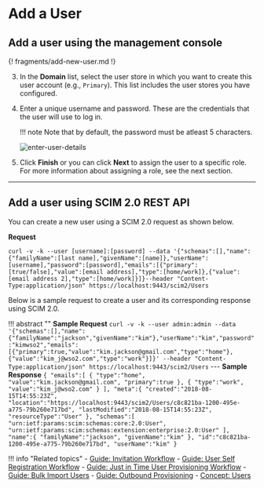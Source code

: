 # Add a User

## Add a user using the management console

{! fragments/add-new-user.md !}

3. In the **Domain** list, select the user store in which you want to create this user account (e.g., `Primary`). This list includes the user stores you have configured. 

4. Enter a unique username and password. These are the credentials that the user will use to log in. 

    !!! note
        Note that by default, the password must be atleast 5 characters.

    ![enter-user-details]({{base_path}}/assets/img/guides/enter-user-details.png)

5. Click **Finish** or you can click **Next** to assign the user to a specific role. For more information about assigning a role, see the next section. 


---

## Add a user using SCIM 2.0 REST API

You can create a new user using a SCIM 2.0 request as shown below. 

**Request**

```curl
curl -v -k --user [username]:[password] --data '{"schemas":[],"name":{"familyName":[last name],"givenName":[name]},"userName":[username],"password":[password],"emails":[{"primary":[true/false],"value":[email address],"type":[home/work]},{"value":[email address 2],"type":[home/work]}]}--header "Content-Type:application/json" https://localhost:9443/scim2/Users
```

Below is a sample request to create a user and its corresponding response using SCIM 2.0. 

!!! abstract ""
    **Sample Request**
    ```
    curl -v -k --user admin:admin --data '{"schemas":[],"name":{"familyName":"jackson","givenName":"kim"},"userName":"kim","password":"kimwso2","emails":[{"primary":true,"value":"kim.jackson@gmail.com","type":"home"},{"value":"kim_j@wso2.com","type":"work"}]}' --header "Content-Type:application/json" https://localhost:9443/scim2/Users
    ```
    ---
    **Sample Response**
    ```
    {
        "emails":[
            {
                "type":"home",
                "value":"kim.jackson@gmail.com",
                "primary":true
            },
            {
                "type":"work",
                "value":"kim_j@wso2.com"
            }
        ],
        "meta":{
            "created":"2018-08-15T14:55:23Z",
            "location":"https://localhost:9443/scim2/Users/c8c821ba-1200-495e-a775-79b260e717bd",
            "lastModified":"2018-08-15T14:55:23Z",
            "resourceType":"User"
        },
        "schemas":[
            "urn:ietf:params:scim:schemas:core:2.0:User",
            "urn:ietf:params:scim:schemas:extension:enterprise:2.0:User"
        ],
        "name":{
            "familyName":"jackson",
            "givenName":"kim"
        },
        "id":"c8c821ba-1200-495e-a775-79b260e717bd",
        "userName":"kim"
    }
    ```


!!! info "Related topics"
    - [Guide: Invitation Workflow]({{base_path}}/guides/identity-lifecycles/invitation-workflow) 
    - [Guide: User Self Registration Workflow]({{base_path}}/guides/identity-lifecycles/self-registration-workflow)
    - [Guide: Just in Time User Provisioning Workflow]({{base_path}}/guides/identity-lifecycles/jit-workflow/)
    - [Guide: Bulk Import Users]({{base_path}}/guides/identity-lifecycles/import-users)
    - [Guide: Outbound Provisioning]({{base_path}}/guides/identity-lifecycles/outbound-provisioning)
    - [Concept: Users]({{base_path}}/references/concepts/user-management/users)
    <!--- [Guide: Email Templates](TODO:dev-portal-link)--->